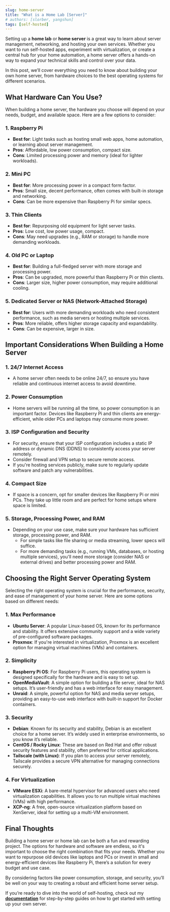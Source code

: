 ```yaml
---
slug: home-server
title: "What is a Home Lab [Server]"
# authors: [slorber, yangshun]
tags: [self-hosted]
---
```


Setting up a **home lab** or **home server** is a great way to learn about server management, networking, and hosting your own services. Whether you want to run self-hosted apps, experiment with virtualization, or create a central hub for your home automation, a home server offers a hands-on way to expand your technical skills and control over your data.
<!-- truncate -->

In this post, we’ll cover everything you need to know about building your own home server, from hardware choices to the best operating systems for different scenarios.

## What Hardware Can You Use?

When building a home server, the hardware you choose will depend on your needs, budget, and available space. Here are a few options to consider:

### 1. **Raspberry Pi**
   - **Best for**: Light tasks such as hosting small web apps, home automation, or learning about server management.
   - **Pros**: Affordable, low power consumption, compact size.
   - **Cons**: Limited processing power and memory (ideal for lighter workloads).

### 2. **Mini PC**
   - **Best for**: More processing power in a compact form factor.
   - **Pros**: Small size, decent performance, often comes with built-in storage and networking.
   - **Cons**: Can be more expensive than Raspberry Pi for similar specs.

### 3. **Thin Clients**
   - **Best for**: Repurposing old equipment for light server tasks.
   - **Pros**: Low cost, low power usage, compact.
   - **Cons**: May need upgrades (e.g., RAM or storage) to handle more demanding workloads.

### 4. **Old PC or Laptop**
   - **Best for**: Building a full-fledged server with more storage and processing power.
   - **Pros**: Can be upgraded, more powerful than Raspberry Pi or thin clients.
   - **Cons**: Larger size, higher power consumption, may require additional cooling.

### 5. **Dedicated Server or NAS (Network-Attached Storage)**
   - **Best for**: Users with more demanding workloads who need consistent performance, such as media servers or hosting multiple services.
   - **Pros**: More reliable, offers higher storage capacity and expandability.
   - **Cons**: Can be expensive, larger in size.

## Important Considerations When Building a Home Server

### 1. **24/7 Internet Access**
   - A home server often needs to be online 24/7, so ensure you have reliable and continuous internet access to avoid downtime.

### 2. **Power Consumption**
   - Home servers will be running all the time, so power consumption is an important factor. Devices like Raspberry Pi and thin clients are energy-efficient, while older PCs and laptops may consume more power.

### 3. **ISP Configuration and Security**
   - For security, ensure that your ISP configuration includes a static IP address or dynamic DNS (DDNS) to consistently access your server remotely.
   - Consider firewall and VPN setup to secure remote access.
   - If you're hosting services publicly, make sure to regularly update software and patch any vulnerabilities.

### 4. **Compact Size**
   - If space is a concern, opt for smaller devices like Raspberry Pi or mini PCs. They take up little room and are perfect for home setups where space is limited.

### 5. **Storage, Processing Power, and RAM**
   - Depending on your use case, make sure your hardware has sufficient storage, processing power, and RAM.
     - For simple tasks like file sharing or media streaming, lower specs will suffice.
     - For more demanding tasks (e.g., running VMs, databases, or hosting multiple services), you'll need more storage (consider NAS or external drives) and better processing power and RAM.

## Choosing the Right Server Operating System

Selecting the right operating system is crucial for the performance, security, and ease of management of your home server. Here are some options based on different needs:

### 1. **Max Performance**
   - **Ubuntu Server**: A popular Linux-based OS, known for its performance and stability. It offers extensive community support and a wide variety of pre-configured software packages.
   - **Proxmox**: If you're interested in virtualization, Proxmox is an excellent option for managing virtual machines (VMs) and containers.

### 2. **Simplicity**
   - **Raspberry Pi OS**: For Raspberry Pi users, this operating system is designed specifically for the hardware and is easy to set up.
   - **OpenMediaVault**: A simple option for building a file server, ideal for NAS setups. It’s user-friendly and has a web interface for easy management.
   - **Unraid**: A simple, powerful option for NAS and media server setups, providing an easy-to-use web interface with built-in support for Docker containers.

### 3. **Security**
   - **Debian**: Known for its security and stability, Debian is an excellent choice for a home server. It’s widely used in enterprise environments, so you know it’s reliable.
   - **CentOS / Rocky Linux**: These are based on Red Hat and offer robust security features and stability, often preferred for critical applications.
   - **Tailscale (with Linux)**: If you plan to access your server remotely, Tailscale provides a secure VPN alternative for managing connections securely.

### 4. **For Virtualization**
   - **VMware ESXi**: A bare-metal hypervisor for advanced users who need virtualization capabilities. It allows you to run multiple virtual machines (VMs) with high performance.
   - **XCP-ng**: A free, open-source virtualization platform based on XenServer, ideal for setting up a multi-VM environment.

## Final Thoughts

Building a home server or home lab can be both a fun and rewarding project. The options for hardware and software are endless, so it's important to choose the right combination that fits your needs. Whether you want to repurpose old devices like laptops and PCs or invest in small and energy-efficient devices like Raspberry Pi, there’s a solution for every budget and use case.

By considering factors like power consumption, storage, and security, you’ll be well on your way to creating a robust and efficient home server setup.

If you’re ready to dive into the world of self-hosting, check out my **[documentation](#)** for step-by-step guides on how to get started with setting up your own server.



